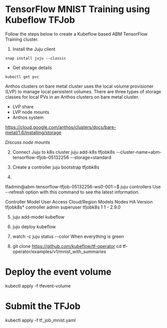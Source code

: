 # TensorFlow MNIST Training using Kubeflow TFJob
Follow the steps below to create a Kubeflow based ABM TensorFlow Training cluster.

1. Install the Juju client

```
snap install juju --classic
```

* Get storage details

```
kubectl get pvc
```

Anthos clusters on bare metal cluster uses the local volume provisioner (LVP) to manage local persistent volumes. There are three types of storage classes for local PVs in an Anthos clusters on bare metal cluster. 
* LVP share
* LVP node mounts
* Anthos system

https://cloud.google.com/anthos/clusters/docs/bare-metal/1.6/installing/storage

*Discuss node mounts*

2. Connect Juju to k8s cluster
juju add-k8s tfjobk8s --cluster-name=abm-tensorflow-tfjob-05132256 --storage=standard

3. Create a controller
juju bootstrap tfjobk8s

4.
tfadmin@abm-tensorflow-tfjob-05132256-ws0-001:~$ juju controllers
Use --refresh option with this command to see the latest information.

Controller  Model       User   Access     Cloud/Region  Models  Nodes  HA  Version
tfjobk8s*   controller  admin  superuser  tfjobk8s           1      1   -  2.9.0  

5. juju add-model kubeflow

6. juju deploy kubeflow

7. watch -c juju status --color
When everything is green

8. git clone https://github.com/kubeflow/tf-operator
cd tf-operator/examples/v1/mnist_with_summaries
# Deploy the event volume
kubectl apply -f tfevent-volume
# Submit the TFJob
kubectl apply -f tf_job_mnist.yaml

